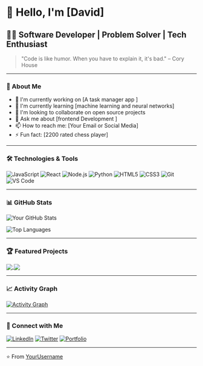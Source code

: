 # 👋 Hello, I'm [David]

## 👨‍💻 Software Developer | Problem Solver | Tech Enthusiast

> "Code is like humor. When you have to explain it, it's bad." – Cory House

---

### 🚀 About Me

- 🔭 I'm currently working on [A task manager app ]
- 🌱 I'm currently learning [machine learning and neural networks]
- 👯 I'm looking to collaborate on open source projects
- 💬 Ask me about [frontend Development ]
- 📫 How to reach me: [Your Email or Social Media]
- ⚡ Fun fact: [2200 rated chess player]

---

### 🛠️ Technologies & Tools

![JavaScript](https://img.shields.io/badge/-JavaScript-F7DF1E?style=flat-square&logo=javascript&logoColor=black)
![React](https://img.shields.io/badge/-React-61DAFB?style=flat-square&logo=react&logoColor=black)
![Node.js](https://img.shields.io/badge/-Node.js-339933?style=flat-square&logo=node.js&logoColor=white)
![Python](https://img.shields.io/badge/-Python-3776AB?style=flat-square&logo=python&logoColor=white)
![HTML5](https://img.shields.io/badge/-HTML5-E34F26?style=flat-square&logo=html5&logoColor=white)
![CSS3](https://img.shields.io/badge/-CSS3-1572B6?style=flat-square&logo=css3&logoColor=white)
![Git](https://img.shields.io/badge/-Git-F05032?style=flat-square&logo=git&logoColor=white)
![VS Code](https://img.shields.io/badge/-VS%20Code-007ACC?style=flat-square&logo=visual-studio-code&logoColor=white)

<!-- Add or remove technologies as needed -->

---

### 📊 GitHub Stats

![Your GitHub Stats](https://github-readme-stats.vercel.app/api?username=Davyy191119&show_icons=true&theme=radical)

![Top Languages](https://github-readme-stats.vercel.app/api/top-langs/?username=Davyy191119&layout=compact&theme=radical)

---

### 🏆 Featured Projects

<a href="https://github.com/Davyy191119/kyu-chess-club">
  <img align="center" src="https://github-readme-stats.vercel.app/api/pin/?username=Davyy191119&kyu-chess-club&theme=radical" />
</a>
<a href="https://github.com/Davyy191119/gradle">
  <img align="center" src="https://github-readme-stats.vercel.app/api/pin/?username=Davyy191119&repo=gradle&theme=radical" />
</a>

---

### 📈 Activity Graph

[![Activity Graph](https://activity-graph.herokuapp.com/graph?username=Davyy191119&theme=react-dark)](https://github.com/Davyy191119)

---

### 🤝 Connect with Me

[![LinkedIn](https://img.shields.io/badge/-LinkedIn-0077B5?style=flat-square&logo=linkedin&logoColor=white)](https://www.linkedin.com/in/ndiki-muchiri-a089bb315/)
[![Twitter](https://img.shields.io/badge/-Twitter-1DA1F2?style=flat-square&logo=twitter&logoColor=white)](https://twitter.com/toxickenyan254)
[![Portfolio](https://img.shields.io/badge/-Portfolio-000000?style=flat-square&logo=react&logoColor=white)](https://YourPortfolio.com)

---

⭐️ From [YourUsername](https://github.com/Davyy191119)
